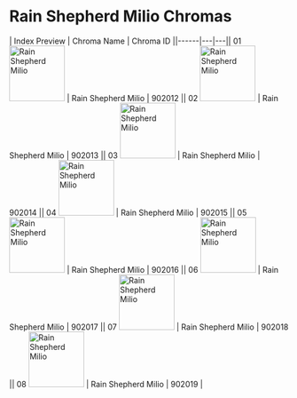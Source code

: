 # Rain Shepherd Milio Chromas

| Index  Preview | Chroma Name | Chroma ID ||------|---|---|| 01  <img src='https://raw.communitydragon.org/latest/plugins/rcp-be-lol-game-data/global/default/v1/champion-chroma-images/902/902012.png' alt='Rain Shepherd Milio' width='100'> | Rain Shepherd Milio | 902012 || 02  <img src='https://raw.communitydragon.org/latest/plugins/rcp-be-lol-game-data/global/default/v1/champion-chroma-images/902/902013.png' alt='Rain Shepherd Milio' width='100'> | Rain Shepherd Milio | 902013 || 03  <img src='https://raw.communitydragon.org/latest/plugins/rcp-be-lol-game-data/global/default/v1/champion-chroma-images/902/902014.png' alt='Rain Shepherd Milio' width='100'> | Rain Shepherd Milio | 902014 || 04  <img src='https://raw.communitydragon.org/latest/plugins/rcp-be-lol-game-data/global/default/v1/champion-chroma-images/902/902015.png' alt='Rain Shepherd Milio' width='100'> | Rain Shepherd Milio | 902015 || 05  <img src='https://raw.communitydragon.org/latest/plugins/rcp-be-lol-game-data/global/default/v1/champion-chroma-images/902/902016.png' alt='Rain Shepherd Milio' width='100'> | Rain Shepherd Milio | 902016 || 06  <img src='https://raw.communitydragon.org/latest/plugins/rcp-be-lol-game-data/global/default/v1/champion-chroma-images/902/902017.png' alt='Rain Shepherd Milio' width='100'> | Rain Shepherd Milio | 902017 || 07  <img src='https://raw.communitydragon.org/latest/plugins/rcp-be-lol-game-data/global/default/v1/champion-chroma-images/902/902018.png' alt='Rain Shepherd Milio' width='100'> | Rain Shepherd Milio | 902018 || 08  <img src='https://raw.communitydragon.org/latest/plugins/rcp-be-lol-game-data/global/default/v1/champion-chroma-images/902/902019.png' alt='Rain Shepherd Milio' width='100'> | Rain Shepherd Milio | 902019 |